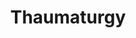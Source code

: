 ---
title: "Thaumaturgy"
index:
  - thaumaturgy
permalink: /spells/thaumaturgy/
tags:
  - Spell
  - Cantrip
  - Transmutation
available_for:
  - Cleric
level: "Cantrip"
school: "Transmutation"
range: "30 ft"
comp:
  - V
duration: "1 Minute"
description: |
  You manifest a minor wonder, a sign of supernatural power, within range. You create one of the following magical effects within range.

  - Your voice booms up to three times as loud as normal for 1 minute.

  - You cause flames to flicker, brighten, dim, or change color for 1 minute.

  - You cause harmless tremors in the ground for 1 minute.

  - You create an instantaneous sound that originates from a point of your choice within range, such as a rumble of thunder, the cry of a raven, or ominous whispers.

  - You instantaneously cause an unlocked door or window to fly open or slam shut.

  - You alter the appearance of your eyes for 1 minute.

  If you cast this spell multiple times, you can have up to three of its 1-minute effects active at a time, and you can dismiss such an effect as an action.
excerpt: "You manifest a minor wonder, a sign of supernatural power, within range."
source: "Basic Rules"
---